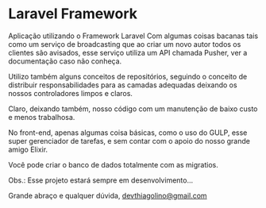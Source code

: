 # Laravel Framework 

Aplicação utilizando o Framework Laravel
Com algumas coisas bacanas tais como um serviço de broadcasting 
que ao criar um novo autor todos os clientes são avisados, esse serviço utiliza um API chamada Pusher,
ver a documentação caso não conheça.

Utilizo também alguns conceitos de repositórios, seguindo o conceito de distribuir responsabilidades para as camadas adequadas deixando os nossos controladores limpos e claros.

Claro, deixando também, nosso código com um manutenção de baixo custo e menos trabalhosa.

No front-end, apenas algumas coisa básicas, como o uso do GULP, esse super gerenciador de tarefas, e sem contar com o apoio do nosso grande amigo Elixir.

Você pode criar o banco de dados totalmente com as migratios.

Obs.: Esse projeto estará sempre em desenvolvimento...

Grande abraço e qualquer dúvida, <a href="malito:devthiagolino@gmail.com">devthiagolino@gmail.com</a>